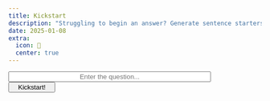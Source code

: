 ```yaml
---
title: Kickstart
description: "Struggling to begin an answer? Generate sentence starters to get going."
date: 2025-01-08
extra:
  icon: 🛵
  center: true
---
```



<script type="module">
import {toast} from "/scripts.js";

const urlParams = new URLSearchParams(window.location.search);
const query = urlParams.get('q');
if (query) {
    document.getElementById('question-input').value = query;
}

function sendToAPI(event) {
  if (event) event.preventDefault(); 
  const input = document.getElementById('question-input');
  const button = document.getElementById('button');
  const container = document.getElementById('card-container')
  container.innerHTML = ""
  button.setAttribute('aria-busy', 'true');
  button.innerText = ""
  input.setAttribute('aria-busy', 'true');
  let index = 0;

  setTimeout(() => {
  fetch(`https://api.mxb.fyi/kickstart?query=${encodeURIComponent(input.value)}`)
      .then(response => response.json())
      .then(data => {
        data.response.forEach((answer, index) => {
          setTimeout(() => {
              var starterCard = document.createElement('div');
              starterCard.className = 'starter-card';
              starterCard.innerHTML = `<p>${answer}</p>`;
              container.appendChild(starterCard);
              if (index === data.response.length - 1) {
                button.setAttribute('aria-busy', 'false');
                input.setAttribute('aria-busy', 'false');
                button.innerText = button.getAttribute('aria-label')
              }
          }, index * 300);
        });
      }).catch(error => {
        toast("⚠ Connection error, try again in a minute");
        button.setAttribute('aria-busy', 'false');
        input.setAttribute('aria-busy', 'false');
        button.innerText = button.getAttribute('aria-label')
      })
}, 10);
}

document.getElementById('button').addEventListener('click', sendToAPI);
</script>

<input type=text id="question-input" placeholder="Enter the question..." style="min-width:80%;text-align:center">
<br>
<button aria-label="Kickstart!" aria-busy=false type="button" id="button" style="min-width:7em" >Kickstart!</button>

<div id=card-container style="min-height: 18em"></div>

<style>

.starter-card {
    background-color: var(--a);
    color:var(--b);
    border-radius: var(--border-radius);
    padding: 10px;
    box-shadow: 0 4px 10px rgba(0, 0, 0, 0.2);
    max-width: 300px;
    margin: 10px auto;
    text-align: center;
    font-size: 16px;
    animation: fade-in-down 0.5s ease;
}

@keyframes fade-in-down {
    from {
        opacity: 0;
        transform: translateY(20px);
    }
    to {
        opacity: 1;
        transform: translateY(0);
    }
}

#question-input:disabled {
    background-color: #f0f0f0;
    color: #b0b0b0;
}

</style>
